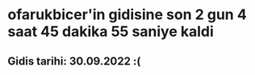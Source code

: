 # ofarukbicer'in gidisine son 2 gun 4 saat 45 dakika 55 saniye kaldi

## Gidis tarihi: 30.09.2022 :(